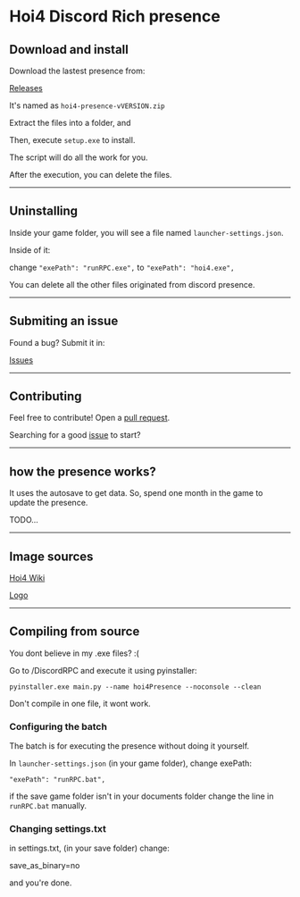 # Hoi4 Discord Rich presence

## Download and install

Download the lastest presence from:

[Releases](https://github.com/ThiaudioTT/hoi4-presence/releases)

It's named as `hoi4-presence-vVERSION.zip`

Extract the files into a folder, and

Then, execute `setup.exe` to install.

The script will do all the work for you.

After the execution, you can delete the files.

---

## Uninstalling

Inside your game folder, you will see a file named `launcher-settings.json`.

Inside of it:

change `"exePath": "runRPC.exe",` to
`"exePath": "hoi4.exe",`

You can delete all the other files originated from discord presence.

---

## Submiting an issue

Found a bug? Submit it in:

[Issues](https://github.com/ThiaudioTT/hoi4-presence/issues)

---

## Contributing

Feel free to contribute! Open a [pull request](https://github.com/ThiaudioTT/hoi4-presence/pulls).

Searching for a good [issue](https://github.com/ThiaudioTT/hoi4-presence/labels/good%20first%20issue) to start?

---

## how the presence works?

It uses the autosave to get data. So, spend one month in the game to update the presence.

TODO...

---

## Image sources

[Hoi4 Wiki](https://hoi4.paradoxwikis.com/Hearts_of_Iron_4_Wiki)

[Logo](https://www.reddit.com/r/hoi4/comments/85l962/new_game_icon_made_by_me_the_original_sucks_free/)

---

## Compiling from source

You dont believe in my .exe files? :(

Go to /DiscordRPC and execute it using pyinstaller:

```pyinstaller.exe main.py --name hoi4Presence --noconsole --clean```

Don't compile in one file, it wont work.

### Configuring the batch

The batch is for executing the presence without doing it yourself.

In `launcher-settings.json` (in your game folder), change exePath:

`"exePath": "runRPC.bat",`

if the save game folder isn't in your documents folder
change the line in `runRPC.bat` manually.

### Changing settings.txt

in settings.txt, (in your save folder) change:

save_as_binary=no

and you're done.
